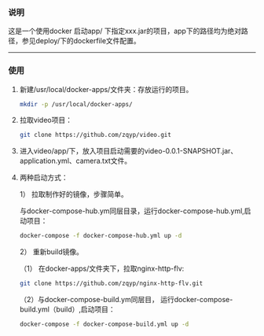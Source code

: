 ### 说明
   这是一个使用docker 启动app/ 下指定xxx.jar的项目，app下的路径均为绝对路径，参见deploy/下的dockerfile文件配置。

---

### 使用

1. 新建/usr/local/docker-apps/文件夹：存放运行的项目。

   ```bash
   mkdir -p /usr/local/docker-apps/
   ```
   
2. 拉取video项目：

   ```bash
   git clone https://github.com/zqyp/video.git
   ```

3. 进入video/app/下，放入项目启动需要的video-0.0.1-SNAPSHOT.jar、application.yml、camera.txt文件。

4. 两种启动方式：

   1） 拉取制作好的镜像，步骤简单。

      与docker-compose-hub.ym同层目录，运行docker-compose-hub.yml,启动项目：

      ```bash
      docker-compose -f docker-compose-hub.yml up -d
      ```

   2） 重新build镜像。 

      （1） 在docker-apps/文件夹下，拉取nginx-http-flv:

      ```bash
      git clone https://github.com/zqyp/nginx-http-flv.git
      ```

      （2）与docker-compose-build.ym同层目， 运行docker-compose-build.yml（build）,启动项目：

      ```bash
      docker-compose -f docker-compose-build.yml up -d
      ```

      
